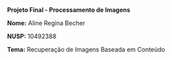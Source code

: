 **Projeto Final - Processamento de Imagens**

**Nome:** Aline Regina Becher 


**NUSP:** 10492388

**Tema:** Recuperação de Imagens Baseada em Conteúdo
